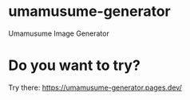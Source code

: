 # umamusume-generator
Umamusume Image Generator

# Do you want to try?
Try there: https://umamusume-generator.pages.dev/

